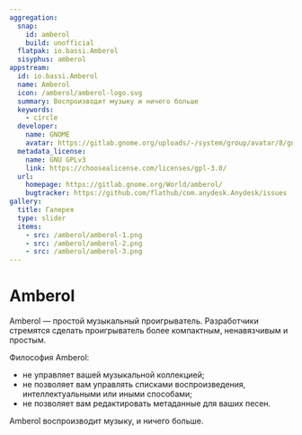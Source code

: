 ```yaml
---
aggregation:
  snap:
    id: amberol
    build: unofficial
  flatpak: io.bassi.Amberol
  sisyphus: amberol
appstream:
  id: io.bassi.Amberol
  name: Amberol
  icon: /amberol/amberol-logo.svg
  summary: Воспроизводит музыку и ничего больше
  keywords:
    - circle
  developer:
    name: GNOME
    avatar: https://gitlab.gnome.org/uploads/-/system/group/avatar/8/gnomelogo.png?width=48
  metadata_license:
    name: GNU GPLv3
    link: https://choosealicense.com/licenses/gpl-3.0/
  url:
    homepage: https://gitlab.gnome.org/World/amberol/
    bugtracker: https://github.com/flathub/com.anydesk.Anydesk/issues
gallery:
  title: Галерея
  type: slider
  items:
    - src: /amberol/amberol-1.png
    - src: /amberol/amberol-2.png
    - src: /amberol/amberol-3.png
---
```


# Amberol

Amberol — простой музыкальный проигрыватель. Разработчики стремятся сделать проигрыватель более компактным, ненавязчивым и простым.

Философия Amberol:

- не управляет вашей музыкальной коллекцией;
- не позволяет вам управлять списками воспроизведения, интеллектуальными или иными способами;
- не позволяет вам редактировать метаданные для ваших песен.

Amberol воспроизводит музыку, и ничего больше.

<AGWGallery />

<!--@include: @apps/.parts/install/content-repo.md-->
<!--@include: @apps/.parts/install/content-flatpak.md-->
<!--@include: @apps/.parts/install/content-snap.md-->
